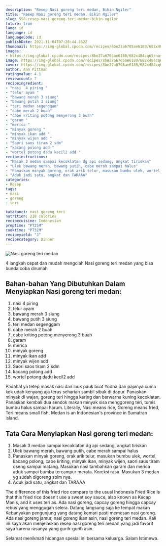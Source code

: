 ```yaml
---
description: "Resep Nasi goreng teri medan, Bikin Ngiler"
title: "Resep Nasi goreng teri medan, Bikin Ngiler"
slug: 598-resep-nasi-goreng-teri-medan-bikin-ngiler
future: true
lang: id
language: id
languageCode: id
publishDate: 2021-11-04T07:28:44.352Z 
thumbnail: https://img-global.cpcdn.com/recipes/8be27a6705ae6180/682x484cq65/nasi-goreng-teri-medan-foto-resep-utama.png
images:
- https://img-global.cpcdn.com/recipes/8be27a6705ae6180/682x484cq65/nasi-goreng-teri-medan-foto-resep-utama.png
image: https://img-global.cpcdn.com/recipes/8be27a6705ae6180/682x484cq65/nasi-goreng-teri-medan-foto-resep-utama.png
cover: https://img-global.cpcdn.com/recipes/8be27a6705ae6180/682x484cq65/nasi-goreng-teri-medan-foto-resep-utama.png
author: Ann Pittman
ratingvalue: 4.1
reviewcount: 7
recipeingredient:
- "nasi  4 piring "
- "telur ayam "
- "bawang merah 3 siung"
- "bawang putih 3 siung"
- "teri medan segenggam"
- "cabe merah 2 buah"
- "cabe kriting potong menyerong 3 buah"
- "garam "
- "merica "
- "minyak goreng "
- "minyak ikan add "
- "minyak wijen add "
- "Saori saos tiram 2 sdm"
- "kacang polong add "
- "wortel potong dadu kecil2 add "
recipeinstructions:
- "Masak 3 medan sampai kecoklatan dg api sedang, angkat tiriskan"
- "Ulek bawang merah, bawang putih, cabe merah sampai halus"
- "Panaskan minyak goreng, orak arik telur, masukan bumbu ulek, wortel, kacang polong, cabe kriting, minyak ikan, minyak wijen, saori saus tiram oseng sampai matang. Masukan nasi tambahkan garam dan merica aduk sampai bumbu tercampur merata. Koreksi rasa. Masukan 3 medan yg sudah digoreng sblm nya."
- "Aduk jadi satu, angkat dan TARAAA"
categories:
- Resep
tags:
- nasi
- goreng
- teri

katakunci: nasi goreng teri 
nutrition: 218 calories
recipecuisine: Indonesian
preptime: "PT25M"
cooktime: "PT32M"
recipeyield: "3"
recipecategory: Dinner
---
```



![Nasi goreng teri medan](https://img-global.cpcdn.com/recipes/8be27a6705ae6180/682x484cq65/nasi-goreng-teri-medan-foto-resep-utama.png)

4 langkah cepat dan mudah mengolah  Nasi goreng teri medan yang bisa bunda coba dirumah

<!--inarticleads1-->

## Bahan-bahan Yang Dibutuhkan Dalam Menyiapkan Nasi goreng teri medan:

1. nasi  4 piring 
1. telur ayam 
1. bawang merah 3 siung
1. bawang putih 3 siung
1. teri medan segenggam
1. cabe merah 2 buah
1. cabe kriting potong menyerong 3 buah
1. garam 
1. merica 
1. minyak goreng 
1. minyak ikan add 
1. minyak wijen add 
1. Saori saos tiram 2 sdm
1. kacang polong add 
1. wortel potong dadu kecil2 add 

Padahal ya tetep masak nasi dan lauk pauk buat Yodha dan papinya.cuma kok udah kenyang aja terus seharian sambil sibuk di dapur. Panaskan minyak di wajan, goreng teri hingga kering dan berwarna kuning kecoklatan. Panaskan kembali dua sendok makan minyak sisa menggoreng teri, tumis bumbu halus sampai harum. Literally, Nasi means rice, Goreng means fried, Teri means small fish, Medan is an Indonesian&#39;s province in Sumatran island. 

<!--inarticleads2-->

## Tata Cara Menyiapkan Nasi goreng teri medan:

1. Masak 3 medan sampai kecoklatan dg api sedang, angkat tiriskan
1. Ulek bawang merah, bawang putih, cabe merah sampai halus
1. Panaskan minyak goreng, orak arik telur, masukan bumbu ulek, wortel, kacang polong, cabe kriting, minyak ikan, minyak wijen, saori saus tiram oseng sampai matang. Masukan nasi tambahkan garam dan merica aduk sampai bumbu tercampur merata. Koreksi rasa. Masukan 3 medan yg sudah digoreng sblm nya.
1. Aduk jadi satu, angkat dan TARAAA


The difference of this fried rice compare to the usual Indonesia Fried Rice is that this fried rice doesn&#39;t use a sweet soy sauce, also known as Kecap Manis, and it uses teri as. Ada nasi goreng, capcay goreng hingga capcay rebus yang menggugah selera. Datang langsung saja ke tempat makan Kebanyakan pengunjung yang datang kemari pasti memesan nasi goreng. Ada nasi goreng jamur, nasi goreng ikan asin, nasi goreng teri medan. Kali ini saya akan menjelaskan resep nasi goreng teri medan yang jadi favorit saya karena rasanya yang gurih-gurih asin. 

Selamat menikmati hidangan spesial ini bersama keluarga. Salam Istimewa.
